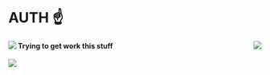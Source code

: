 # AUTH ☝️

<p align="justify">
  <a href="https://github.com/anuraghazra/github-readme-stats">
    <img align="left" src="https://github-readme-stats.vercel.app/api?username=hazer-hazer&count_private=true&show_icons=true&theme=dracula&border_radius=6" />
  </a>

  <a href="https://github.com/anuraghazra/github-readme-stats">
    <img align="right" src="https://github-readme-stats.vercel.app/api/top-langs/?username=hazer-hazer&theme=dracula&langs_count=9999&layout=compact" />
  </a>
</p>

#### Trying to get work this stuff

<p align="justify">
  <a href="https://github.com/hazer-hazer/Jacy">
    <img align="center" src="https://github-readme-stats.vercel.app/api/pin/?username=hazer-hazer&repo=Jacy&theme=dracula&border_radius=10" />
  </a>
</p>
